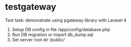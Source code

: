 # testgateway
Test task: demonstrate using pgateway library with Laravel 4

1) Setup DB config in file /app/config/database.php
2) Run DB migration or import db_dump.sql
3) Set server root dir /public/
